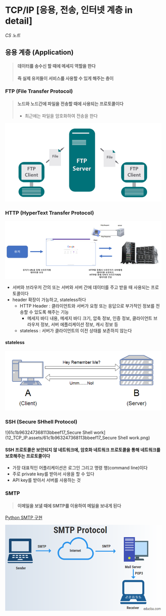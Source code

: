 # TCP/IP [응용, 전송, 인터넷 계층 in detail]

*CS 노트*



## 응용 계층 (Application)

> #### 데이터를 송수신 할 때에 메세지 역할을 한다
>
> #### 즉 실제 유저들이 서비스를 사용할 수 있게 해주는 층이



### FTP (File Transfer Protocol)

>  #### 노드와 노드간에 파일을 전송할 때에 사용되는 프로토콜이다
>
> - 최근에는 파일을 암호화하여 전송을 한다

![ftp-diagram](12_TCP_IP.assets/ftp-diagram.png)







### HTTP (HyperText Transfer Protocol)

![image-20230224093019206](12_TCP_IP.assets/image-20230224093019206.png)

- 서버와 브라우저 간의 또는 서버와 서버 간에 데이터를 주고 받을 때 사용되는 프로토콜이다
- header 확장이 가능하고, stateless하다
  - HTTP Header : 클라이언트와 서버가 요청 또는 응답으로 부가적인 정보를 전송할 수 있도록 해주는 기능
    - 메세지 바디 내용, 메세지 바디 크기, 압축 정보, 인증 정보, 클라이언트 브라우저 정보, 서버 에플리케이션 정보, 캐시 정보 등
  - stateless : 서버가 클라이언트의 이전 상태를 보존하지 않는다

#### stateless

![1_7BA8zaVExmMRpTlvtGaT5g](12_TCP_IP.assets/1_7BA8zaVExmMRpTlvtGaT5g.png)





### SSH (Secure SHhell Protocol)

![61c1b963247368113bbeef17_Secure Shell work](12_TCP_IP.assets/61c1b963247368113bbeef17_Secure Shell work.png)

#### SSH 프로토콜은 보안되지 않 네트워크에, 암호화 네트워크 프로토콜을 통해 네트워크를 보호해주는 프로토콜이다

- 가장 대표적인 어플리케이션은 로그인 그리고 명령 행(command line)이다
- 주로 private key를 받아서 사용을 할 수 있다
- API key를 받아서 서버를 사용하는 것





### SMTP

> #### 이메일을 보낼 때에 SMTP를 이용하여 메일을 보내게 된다

[Python SMTP 구현](https://jejoonlee.tistory.com/100)

![smtp-protocol](12_TCP_IP.assets/smtp-protocol.png)

